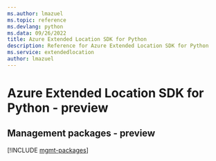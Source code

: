 ```yaml
---
ms.author: lmazuel
ms.topic: reference
ms.devlang: python
ms.data: 09/26/2022
title: Azure Extended Location SDK for Python
description: Reference for Azure Extended Location SDK for Python
ms.service: extendedlocation
author: lmazuel
---
```

# Azure Extended Location SDK for Python - preview

## Management packages - preview
[!INCLUDE [mgmt-packages](extended-location-mgmt-index.md)]